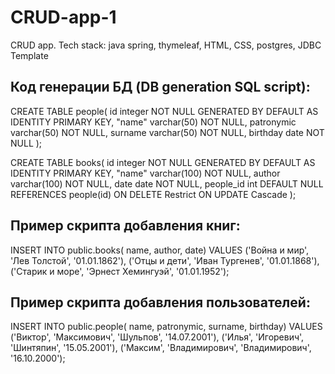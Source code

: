 # CRUD-app-1
CRUD app. Tech stack: java spring, thymeleaf, HTML, CSS, postgres, JDBC Template

## Код генерации БД (DB generation SQL script):

CREATE TABLE people(
    id integer NOT NULL GENERATED BY DEFAULT AS IDENTITY PRIMARY KEY,
    "name" varchar(50) NOT NULL,
    patronymic varchar(50) NOT NULL,
    surname varchar(50) NOT NULL,
    birthday date NOT NULL
);


CREATE TABLE books(
    id integer NOT NULL GENERATED BY DEFAULT AS IDENTITY PRIMARY KEY,
    "name" varchar(100) NOT NULL,
    author varchar(100) NOT NULL,
    date date NOT NULL,
    people_id int DEFAULT NULL REFERENCES people(id) ON DELETE Restrict ON UPDATE Cascade
);

## Пример скрипта добавления книг:
INSERT INTO public.books(
	name, author, date)
	VALUES ('Война и мир', 'Лев Толстой', '01.01.1862'),
	('Отцы и дети', 'Иван Тургенев', '01.01.1868'),
	('Старик и море', 'Эрнест Хемингуэй', '01.01.1952');

## Пример скрипта добавления пользователей:
INSERT INTO public.people(
	name, patronymic, surname, birthday)
	VALUES ('Виктор', 'Максимович', 'Шульпов', '14.07.2001'),
	('Илья', 'Игоревич', 'Шинтяпин', '15.05.2001'),
	('Максим', 'Владимирович', 'Владимирович', '16.10.2000');
	



